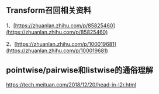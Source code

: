 ## Transform召回相关资料

1、[https://zhuanlan.zhihu.com/p/85825460](https://zhuanlan.zhihu.com/p/85825460)

2、[https://zhuanlan.zhihu.com/p/100019681](https://zhuanlan.zhihu.com/p/100019681)

## pointwise/pairwise和listwise的通俗理解

https://tech.meituan.com/2018/12/20/head-in-l2r.html

